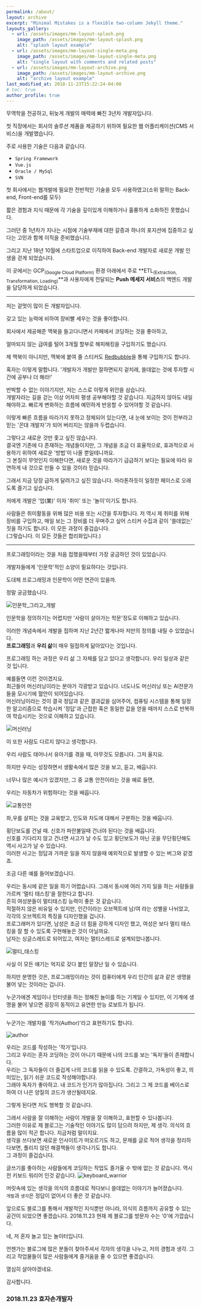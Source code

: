 ```yaml
---
permalink: /about/
layout: archive
excerpt: "Minimal Mistakes is a flexible two-column Jekyll theme."
layouts_gallery:
  - url: /assets/images/mm-layout-splash.png
    image_path: /assets/images/mm-layout-splash.png
    alt: "splash layout example"
  - url: /assets/images/mm-layout-single-meta.png
    image_path: /assets/images/mm-layout-single-meta.png
    alt: "single layout with comments and related posts"
  - url: /assets/images/mm-layout-archive.png
    image_path: /assets/images/mm-layout-archive.png
    alt: "archive layout example"
last_modified_at: 2018-11-23T15:22:24-04:00
# toc: true
author_profile: true
---
```


무역학을 전공하고, 뒤늦게 개발의 매력에 빠진 3년차 개발자입니다.

첫 직장에서는 회사의 솔루션 제품을 제공하기 위하여 필요한 웹 어플리케이션(CMS 서비스)을 개발했습니다.

주로 사용한 기술은 다음과 같습니다.

- <code>Spring Framework</code>
- <code>Vue.js</code> 
- <code>Oracle / MySql</code>
- <code>SVN</code>

첫 회사에서는 웹개발에 필요한 전반적인 기술을 모두 사용하였고(소위 말하는 Back-end, Front-end를 모두)

짧은 경험과 지식 때문에 각 기술을 깊이있게 이해하거나 훌륭하게 소화하진 못했습니다.

그러던 중 1년차가 지나는 시점에 기술부채에 대한 갈증과 하나의 포지션에 집중하고 싶다는 고민과 함께 이직을 준비했습니다.

그리고 지난 18년 10월에 스타트업으로 이직하여 Back-end 개발자로 새로운 개발 인생을 걷게 되었습니다.

이 곳에서는 GCP<sub>(Google Cloud Platform)</sub> 환경 아래에서 주로 **ETL<sub>(Extraction, Transformation, Loading)</sub>**과 사용자에게 전달되는 **Push 메세지 서비스**의 백엔드 개발을 담당하게 되었습니다.

---

저는 겉멋이 많이 든 개발자입니다.

갖고 있는 능력에 비하여 장비빨 세우는 것을 좋아합니다.

회사에서 제공해준 맥북을 들고다니면서 카페에서 코딩하는 것을 좋아하고,

얼마되지 않는 급여를 털어 3개월 할부로 해피해킹을 구입하기도 했습니다.

제 맥북이 아니지만, 맥북에 붙여 줄 스티커도 [Redbubble](https://www.redbubble.com/explore/)을 통해 구입하기도 합니다.

혹자는 이렇게 말합니다.
'개발자가 개발만 잘하면되지 겉치레, 쓸데없는 것에 투자할 시간에 공부나 더 해라!'

반박할 수 없는 이야기지만, 저는 스스로 이렇게 위안을 삼습니다.<br/>
개발자라는 길을 걷는 이상 어차피 평생 공부해야할 것 같습니다. 지금하지 않아도 내일해야하고. 빠르게 변화하는 흐름에 예민하게 반응할 수 있어야할 것 같습니다.

이렇게 빠른 흐름을 따라가지 못하고 정체되어 있는다면, 내 눈에 보이는 것이 전부라고 믿는 '꼰대 개발자'가 되어 버리지는 않을까 두렵습니다.

그렇다고 새로운 것만 좇고 싶진 않습니다.<br/>
결국엔 기존에 다 존재하는 개념들이지만, 그 개념을 조금 더 효율적으로, 효과적으로 사용하기 위하여 새로운 '방법'이 나올 뿐일테니까요.<br/>
그 본질이 무엇인지 이해한다면, 새로운 것을 따라가기 급급하기 보다는 필요에 따라 유연하게 내 것으로 만들 수 있을 것이라 믿습니다.

그래서 지금 당장 급하게 달려가고 싶진 않습니다. 마라톤하듯이 일정한 페이스로 오래도록 즐기고 싶습니다.

저에게 개발은 '업(業)' 이자 '취미' 또는 '놀이'이기도 합니다.

사람들은 취미활동을 위해 많은 비용 또는 시간을 투자합니다.
저 역시 제 취미를 위해 장비를 구입하고, 매일 보는 그 장비를 더 꾸며주고 싶어 스티커 수집과 같이 '쓸데없는' 짓을 하기도 합니다.
이 모든 과정이 즐겁습니다.<br/>
(그렇습니다. 이 모든 것들은 합리화입니다.)

---

프로그래밍이라는 것을 처음 접했을때부터 가장 궁금하던 것이 있었습니다.

개발자들에게 '인문학'적인 소양이 필요하다는 것입니다.

도대체 프로그래밍과 인문학이 어떤 연관이 있을까.

정말 궁금했습니다.

![인문학_그리고_개발](/assets/images/about/humanities.JPG)

인문학을 정의하기는 어렵지만 '사람이 살아가는 학문'정도로 이해하고 있습니다.

이러한 개념속에서 개발을 접하며 지난 2년간 짧게나마 저만의 정의를 내릴 수 있었습니다.<br/>
**프로그래밍**과 **우리 삶**이 매우 밀접하게 닮아있다는 것입니다.

프로그래밍 하는 과정은 우리 삶 그 자체를 담고 있다고 생각합니다. 우리 일상과 같은 것 입니다.

 예를들면 이런 것이겠지요. <br/>
 최근들어 머신러닝이라는 분야가 각광받고 있습니다. 너도나도 머신러닝 또는 AI전문가들을 모시기에 혈안이 되어있습니다.<br/>
 머신러닝이라는 것이 결국 정답과 같은 결과값을 심어주어, 컴퓨팅 시스템을 통해 일정한 알고리즘으로 학습시켜 '정답'과 근접한 혹은 동일한 값을 얻을 때까지 스스로 반복하여 학습시키는 것으로 이해하고 있습니다.

 ![머신러닝](/assets/images/about/machine_learning.jpeg)

 이 또한 사람도 다르지 않다고 생각합니다.

 우리 사람도 태어나서 유아기를 겪을 때, 아무것도 모릅니다. 그저 울지요.

 하지만 우리는 성장하면서 생활속에서 많은 것을 보고, 듣고, 배웁니다.

 너무나 많은 예시가 있겠지만, 그 중 교통 안전이라는 것을 예로 들면,

 우리는 자동차가 위험하다는 것을 배웁니다.

 ![교통안전](/assets/images/about/traffic_safety.jpg)

 좌,우를 살피는 것을 교육받고, 인도와 차도에 대해서 구분하는 것을 배웁니다.

 횡단보도를 건널 때. 신호가 파란불일때 건너야 된다는 것을 배웁니다.<br/>
 신호를 기다리지 않고 건너면 사고가 날 수도 있고
 횡단보도가 아닌 곳을 무단횡단해도 역시 사고가 날 수 있습니다.<br/>
 이러한 사고는 정답과 가까운 일을 하지 않을때 예외적으로 발생할 수 있는 버그와 같겠죠.

 조금 다른 예를 들어보겠습니다.

 우리는 동시에 같은 일을 하기 어렵습니다. 그래서 동시에 여러 가지 일을 하는 사람들을 가르켜 '멀티 태스킹'을 잘한다고 합니다.<br/>
 흔히 여성분들이 멀티태스킹 능력이 좋은 것 같습니다.<br/>
 적절하지 않은 비유일 수 있지만, 인간이라는 오브젝트에 남/여 라는 성별을 나뉘었고,
 각각의 오브젝트의 특징을 디자인했을 겁니다.<br/>
 프로그래머가 있다면, 남성은 조금 더 힘을 강하게 디자인 했고, 여성은 보다 멀티 태스킹을 잘 할 수 있도록 구현해놓은 것이 아닐까요.<br/>
 남자는 싱글스레드로 되어있고, 여자는 멀티스레드로 설계되었나봅니다.

 ![멀티_태스킹](/assets/images/about/multi_tasking.jpg)

 사실 이 모든 얘기는 억지로 갖다 붙인 말장난 일 수 있습니다.
 
 하지만 분명한 것은, 프로그래밍이라는 것이 컴퓨터에게 우리 인간의 삶과 같은 생명을 불어 넣는 것이라는 겁니다.
 
 누군가에겐 게임이나 인터넷을 하는 정해진 놀이를 하는 기계일 수 있지만, 이 기계에 생명을 불어 넣으면 굉장히 동적이고 유연한 만능 로보트가 됩니다.

 ---

 누군가는 개발자를 '작가(Author)'라고 표현하기도 합니다.

 ![author](/assets/images/about/author.jpg)

 우리는 코드를 작성하는 '작가'입니다.<br/>
 그리고 우리는 혼자 코딩하는 것이 아니기 때문에 나의 코드를 보는 '독자'들이 존재합니다.<br/>
 우리는 그 독자들이 더 즐겁게 나의 코드를 읽을 수 있도록. 간결하고, 가독성이 좋고, 의미있는, 읽기 쉬운 코드로 작성해야합니다.<br/>
 그래야 독자가 좋아하고. 내 코드가 인기가 많아집니다. 그리고 그 제 코드를 베이스로 하여 더 나은 양질의 코드가 생산될테지요.
 
 그렇게 된다면 저도 행복할 것 같습니다.

 그래서 사람을 잘 이해하는 사람이 개발을 잘 이해하고, 표현할 수 있나봅니다.<br/>
 그러한 이유로 제 블로그는 기술적인 이야기도 많이 담으려 하지만, 제 생각. 의식의 흐름을 많이 적곤 합니다. 지금처럼 말이지요.<br/>
 생각을 쓰다보면 새로운 인사이트가 떠오르기도 하고,
 문제를 글로 적어 생각을 정리하다보면, 풀리지 않던 해결책들이 생각나기도 합니다.<br/>
 그 과정이 즐겁습니다.

 글쓰기를 좋아하는 사람들에게 코딩하는 작업도 즐거울 수 밖에 없는 것 같습니다.
 역시 전 키보드 워리어 인것 같습니다.
![keyboard_warrior](/assets/images/about/keyboard_warrior.jpeg)
 

 머릿속에 있는 생각을 의식의 흐름대로 적다보니 쓸데없는 이야기가 늘어졌습니다.
 <br/>
 <code>개발</code>과 <code>생각</code>은 정답이 없어서 더 좋은 것 같습니다.

 앞으로도 블로그를 통해서 개발적인 지식뿐만 아니라, 의식의 흐름까지 공유할 수 있는 공간이 되었으면 좋겠습니다.
 2018.11.23 현재 제 블로그를 방문자 수는 '0'에 가깝습니다.

 네, 저 혼자 놀고 있는 놀이터입니다.

 언젠가는 블로그에 많은 분들이 찾아주셔서 각자의 생각을 나누고, 저의 경험과 생각. 그리고 작업물들이 많은 사람들에게 즐거움을 줄 수 있으면 좋겠습니다.

 열심히 살아야겠네요.

감사합니다.

### 2018.11.23 효자손개발자